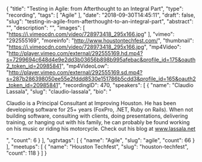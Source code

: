 {
  "title": "Testing in Agile: from Afterthought to an Integral Part",
  "type": "recording",
  "tags": [
    "Agile"
  ],
  "date": "2018-09-30T14:45:11",
  "draft": false,
  "slug": "testing-in-agile-from-afterthought-to-an-integral-part",
  "abstract": "",
  "description": "",
  "images": [
    "https://i.vimeocdn.com/video/728973418_295x166.jpg"
  ],
  "vimeo": "292555169",
  "moreinfo": "http://www.houstontechfest.com/",
  "thumbnail": "https://i.vimeocdn.com/video/728973418_295x166.jpg",
  "mp4Video": "http://player.vimeo.com/external/292555169.hd.mp4?s=7299694c648d4e9e2dd3b03656b898b995afebac&profile_id=175&oauth2_token_id=20985841",
  "mp4VideoLow": "http://player.vimeo.com/external/292555169.sd.mp4?s=287b286398050ee55e2fddd8530e151786b5cdd3&profile_id=165&oauth2_token_id=20985841",
  "recordingID": 470,
  "speakers": [
    {
      "name": "Claudio Lassala",
      "slug": "claudio-lassala",
      "bio": "<p>Claudio is a Principal Consultant at Improving Houston. He has been developing software for 25+ years (FoxPro, .NET, Ruby on Rails). When not building software, consulting with clients, doing presentations, delivering training, or hanging out with his family, he can probably be found working on his music or riding his motorcycle. Check out his blog at www.lassala.net</p>",
      "count": 6
    }
  ],
  "ugtvtags": [
    {
      "name": "Agile",
      "slug": "agile",
      "count": 66
    }
  ],
  "meetups": [
    {
      "name": "Houston Techfest",
      "slug": "houston-techfest",
      "count": 118
    }
  ]
}